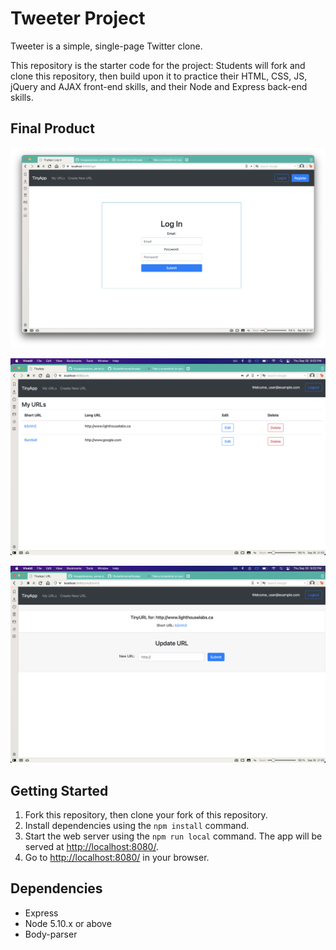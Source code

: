 # Tweeter Project

Tweeter is a simple, single-page Twitter clone.

This repository is the starter code for the project: Students will fork and clone this repository, then build upon it to practice their HTML, CSS, JS, jQuery and AJAX front-end skills, and their Node and Express back-end skills.

## Final Product

!["Login page"](https://github.com/EbukaMoneme/tinyapp/blob/master/docs/login-page.png?raw=true)

!["URL Display page"](https://github.com/EbukaMoneme/tinyapp/blob/master/docs/urls-page.png?raw=true)

!["Edit URL page"](https://github.com/EbukaMoneme/tinyapp/blob/master/docs/url-show-page.png?raw=true)

## Getting Started

1. Fork this repository, then clone your fork of this repository.
2. Install dependencies using the `npm install` command.
3. Start the web server using the `npm run local` command. The app will be served at <http://localhost:8080/>.
4. Go to <http://localhost:8080/> in your browser.

## Dependencies

- Express
- Node 5.10.x or above
- Body-parser
